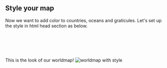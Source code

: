 ## Style your map

Now we want to add color to countries, oceans and graticules. Let's set up the style in html head section as below.
<pre>
<head>
<style>
.country{fill:#3a80b6; opacity:0.4; stroke:#fff; stroke-width:.3px;}
#sphere{fill:#051944; stoke:#fff; stroke-width:.2px;}	
.grat{fill:none; stroke:#fff; stroke-width:.1px;}
</style>
<head>
</pre>

This is the look of our worldmap!
![worldmap with style](http://i.imgur.com/mW0OMrK.png)
